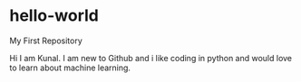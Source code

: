 # hello-world
My First Repository 

Hi I am Kunal.
I am new to Github and i like coding in python and would love to learn about machine learning.

